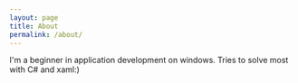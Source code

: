 ```yaml
---
layout: page
title: About
permalink: /about/
---
```

I'm a beginner in application development on windows. Tries to solve most with C# and xaml:) 
